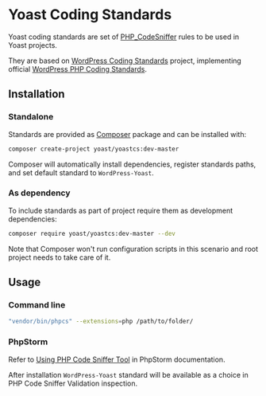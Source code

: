 # Yoast Coding Standards

Yoast coding standards are set of [PHP_CodeSniffer](https://github.com/squizlabs/PHP_CodeSniffer) rules to be used in Yoast projects.

They are based on [WordPress Coding Standards](https://github.com/WordPress-Coding-Standards/WordPress-Coding-Standards) project, implementing official [WordPress PHP Coding Standards](https://make.wordpress.org/core/handbook/coding-standards/php/).

## Installation

### Standalone

Standards are provided as [Composer](https://getcomposer.org/) package and can be installed with:

```bash
composer create-project yoast/yoastcs:dev-master
```

Composer will automatically install dependencies, register standards paths, and set default standard to `WordPress-Yoast`.

### As dependency

To include standards as part of project require them as development dependencies:

```bash
composer require yoast/yoastcs:dev-master --dev
```

Note that Composer won't run configuration scripts in this scenario and root project needs to take care of it.

## Usage

### Command line

```bash
"vendor/bin/phpcs" --extensions=php /path/to/folder/
```

### PhpStorm

Refer to [Using PHP Code Sniffer Tool](https://www.jetbrains.com/phpstorm/help/using-php-code-sniffer-tool.html) in PhpStorm documentation.

After installation `WordPress-Yoast` standard will be available as a choice in PHP Code Sniffer Validation inspection.